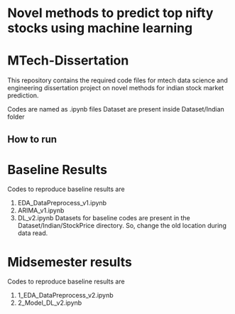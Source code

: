 # Novel methods to predict top nifty stocks using machine learning

# MTech-Dissertation
This repository contains the required code files for mtech data science and engineering dissertation project on novel methods for indian stock market prediction.

Codes are named as .ipynb files
Dataset are present inside Dataset/Indian folder

## How to run

# Baseline Results
Codes to reproduce baseline results are
1. EDA_DataPreprocess_v1.ipynb
2. ARIMA_v1.ipynb
3. DL_v2.ipynb
Datasets for baseline codes are present in the Dataset/Indian/StockPrice directory. So, change the old location during data read.

# Midsemester results
Codes to reproduce baseline results are
1. 1_EDA_DataPreprocess_v2.ipynb
2. 2_Model_DL_v2.ipynb



